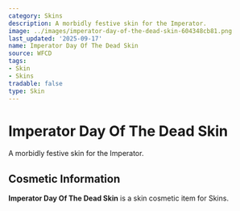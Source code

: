 ```yaml
---
category: Skins
description: A morbidly festive skin for the Imperator.
image: ../images/imperator-day-of-the-dead-skin-604348cb81.png
last_updated: '2025-09-17'
name: Imperator Day Of The Dead Skin
source: WFCD
tags:
- Skin
- Skins
tradable: false
type: Skin
---
```


# Imperator Day Of The Dead Skin

A morbidly festive skin for the Imperator.

## Cosmetic Information

**Imperator Day Of The Dead Skin** is a skin cosmetic item for Skins.

